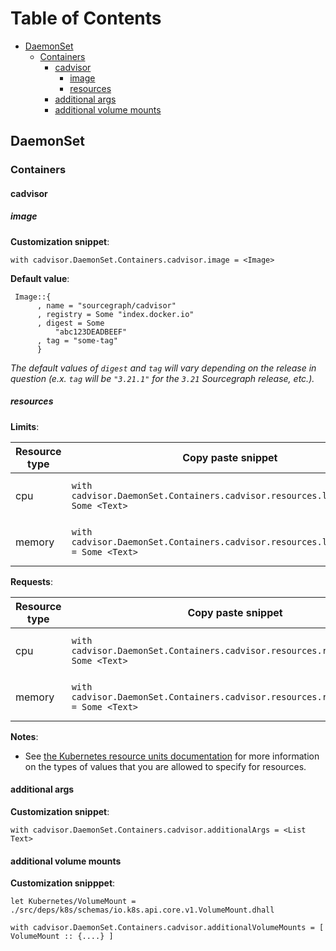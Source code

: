 # Table of Contents

- [DaemonSet](#daemonset)
  - [Containers](#containers)
    - [cadvisor](#cadvisor)
      - [image](#image)
      - [resources](#resources)
    - [additional args](#additional-args)
    - [additional volume mounts](#additional-volume-mounts)

## DaemonSet

### Containers

#### cadvisor

##### image

**Customization snippet**:

```dhall
with cadvisor.DaemonSet.Containers.cadvisor.image = <Image>
```

**Default value**:

```dhall
 Image::{
      , name = "sourcegraph/cadvisor"
      , registry = Some "index.docker.io"
      , digest = Some
          "abc123DEADBEEF"
      , tag = "some-tag"
      }
```

_The default values of `digest` and `tag` will vary depending on the release in question (e.x. `tag` will be `"3.21.1"` for the `3.21` Sourcegraph release, etc.)._

<!-- TODO: Should we even be documenting this, or should we just direct people to the global options? -->

##### resources

**Limits**:

| Resource type | Copy paste snippet                                                                  | Example values               |
| ------------- | ----------------------------------------------------------------------------------- | ---------------------------- |
| cpu           | `with cadvisor.DaemonSet.Containers.cadvisor.resources.limits.cpu = Some <Text>`    | `Some "100m"` / `None Text`  |
| memory        | `with cadvisor.DaemonSet.Containers.cadvisor.resources.limits.memory = Some <Text>` | `Some "512Mi"` / `None Text` |

**Requests**:

| Resource type | Copy paste snippet                                                                    | Example values               |
| ------------- | ------------------------------------------------------------------------------------- | ---------------------------- |
| cpu           | `with cadvisor.DaemonSet.Containers.cadvisor.resources.requests.cpu = Some <Text>`    | `Some "100m"` / `None Text`  |
| memory        | `with cadvisor.DaemonSet.Containers.cadvisor.resources.requests.memory = Some <Text>` | `Some "512Mi"` / `None Text` |

**Notes**:

- See [the Kubernetes resource units documentation](https://kubernetes.io/docs/concepts/configuration/manage-resources-containers/#resource-units-in-kubernetes) for more information on the types of values that you are allowed to specify for resources.

#### additional args

**Customization snippet**:

```dhall
with cadvisor.DaemonSet.Containers.cadvisor.additionalArgs = <List Text>
```

#### additional volume mounts

**Customization snipppet**:

```dhall
let Kubernetes/VolumeMount = ./src/deps/k8s/schemas/io.k8s.api.core.v1.VolumeMount.dhall

with cadvisor.DaemonSet.Containers.cadvisor.additionalVolumeMounts = [ VolumeMount :: {....} ]
```
